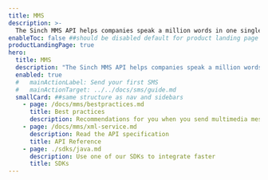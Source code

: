 ```yaml
---
title: MMS
description: >-
  The Sinch MMS API helps companies speak a million words in one single message!
enableToc: false ##should be disabled default for product landing page
productLandingPage: true
hero:
  title: MMS
  description: "The Sinch MMS API helps companies speak a million words in one single message!"
  enabled: true
  #   mainActionLabel: Send your first SMS
  #   mainActionTarget: ../../docs/sms/guide.md
  smallCard: ##same structure as nav and sidebars
    - page: /docs/mms/bestpractices.md
      title: Best practices
      description: Recommendations for you when you send multimedia messages.
    - page: /docs/mms/xml-service.md
      description: Read the API specification
      title: API Reference
    - page: ./sdks/java.md
      description: Use one of our SDKs to integrate faster
      title: SDKs
---
```


